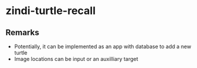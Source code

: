 # zindi-turtle-recall



## Remarks
* Potentially, it can be implemented as an app with database to add a new turtle
* Image locations can be input or an auxilliary target